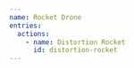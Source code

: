 ```yaml
---
name: Rocket Drone
entries:
  actions:
    - name: Distortion Rocket
      id: distortion-rocket
---
```

